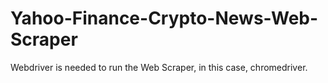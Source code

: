 # Yahoo-Finance-Crypto-News-Web-Scraper

Webdriver is needed to run the Web Scraper, in this case, chromedriver.
